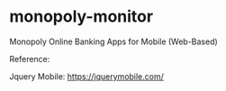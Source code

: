 # monopoly-monitor
Monopoly Online Banking Apps for Mobile (Web-Based)

Reference:

Jquery Mobile: https://jquerymobile.com/
